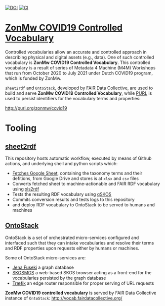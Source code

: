 [![DOI](https://zenodo.org/badge/327900313.svg)](https://zenodo.org/badge/latestdoi/327900313)
[![CI](https://github.com/fair-data-collective/zonmw-project-content/workflows/Sheet2RDF/badge.svg)](https://github.com/fair-data-collective/zonmw-project-content/actions?query=workflow%3ASheet2RDF)

# [ZonMw COVID19 Controlled Vocabulary](http://purl.org/zonmw/covid19)
Controlled vocabularies allow an accurate and controlled approach in describing physical and digital assets (e.g., data). One of such controlled vocabulary is **ZonMw COVID19 Controlled Vocabulary**. This controlled vocabulary is a result of series of Metadata 4 Machine (M4M) Workshops that run from October 2020 to July 2021 under Dutch COVID19 program, which is funded by ZonMw. 

`sheet2rdf` and `OntoStack`, developed by FAIR Data Collective, are used to build and serve **ZonMw COVID19 Controlled Vocabulary**, while [PURL](https://archive.org/services/purl/) is used to persist identifiers for the vocabulary terms and properties:

   http://purl.org/zonmw/covid19


# Tooling
## [sheet2rdf](https://github.com/fair-data-collective/sheet2rdf)

This repository hosts automatic workflow, executed by means of Github actions, and underlying shell and python scripts which:

- [Fetches Google Sheet](https://docs.google.com/spreadsheets/d/1dvfNjJODfhb7vEW0bNmKCz7ae8dXGqOAxEjSita6cls/edit#gid=1404619820), containing the taxonomy terms and their defitions, from Google Drive and stores is at `xlsx` and `csv` files
- Converts fetched sheet to machine-actionable and FAIR RDF vocabulary using [xls2rdf](https://github.com/sparna-git/xls2rdf)
- Tests the resulting RDF vocabulary using [qSKOS](https://github.com/cmader/qSKOS/)
- Commits conversion results and tests logs to this repository
- and deploy RDF vocabulary to OntoStack to be served to humans and machines

## [OntoStack](http://vocab.fairdatacollective.org)

OntoStack is a set of orchestrated micro-services configured and interfaced such that they can intake vocabularies and resolve their terms and RDF properties upon requests either by humans or machines.

Some of OntoStack micro-services are:

- [Jena Fuseki](https://jena.apache.org/documentation/fuseki2/) a graph database
- [SKOSMOS](http://www.skosmos.org/) a web-based SKOS browser acting as a front-end for the vocabularies persisted by the graph database
- [Træfik](https://doc.traefik.io/traefik/) an edge router responsible for proper serving of URL requests

**ZonMw COVID19 controlled vocabulary** is served by FAIR Data Collective instance of `OntoStack`:
http://vocab.fairdatacollective.org/
